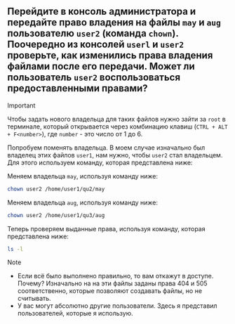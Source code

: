 ## Перейдите в консоль администратора и передайте право владения на файлы `may` и `aug` пользователю `user2` (команда `chown`). Поочередно из консолей `userl` и `user2` проверьте, как изменились права владения файлами после его передачи. Может ли пользователь `user2` воспользоваться предоставленными правами?

> [!IMPORTANT]
> Чтобы задать нового владельца для таких файлов нужно зайти за `root` в терминале, который открывается через комбинацию клавиш (`CTRL + ALT + F<number>`), где `number` - это число от 1 до 6.  

Попробуем поменять владельца. В моем случае изначально был владелец этих файлов `user1`, нам нужно, чтобы `user2` стал владельцем. Для этого используем команду, которая представлена ниже:

Меняем владельца `may`, используя команду ниже: 

```bash
chown user2 /home/user1/qu2/may
```

Меняем владельца `aug`, используя команду ниже: 

```bash
chown user2 /home/user1/qu3/aug
```

Теперь проверяем выданные права, используя команду, которая представлена ниже: 

```bash
ls -l
```

> [!NOTE]
> - Если всё было выполнено правильно, то вам откажут в доступе. Почему? Изначально на на эти файлы заданы права 404 и 505 соответственно, которые позволяют создавать файлы, но не считывать.
> - У вас могут абсолютно другие пользователи. Здесь я представил пользователей, которые я использую. 
